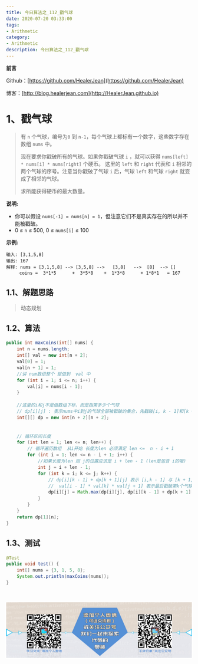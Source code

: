 ```yaml
---
title: 今日算法之_112_戳气球
date: 2020-07-20 03:33:00
tags: 
- Arithmetic
category: 
- Arithmetic
description: 今日算法之_112_戳气球
---
```


**前言**     

 Github：[https://github.com/HealerJean](https://github.com/HealerJean)         

 博客：[http://blog.healerjean.com](http://HealerJean.github.io)          



# 1、戳气球
> 有 `n` 个气球，编号为`0` 到 `n-1`，每个气球上都标有一个数字，这些数字存在数组 `nums` 中。    
>
> 现在要求你戳破所有的气球。如果你戳破气球 `i` ，就可以获得 `nums[left] * nums[i] * nums[right]` 个硬币。 这里的 `left` 和 `right` 代表和 `i` 相邻的两个气球的序号。注意当你戳破了气球 `i` 后，气球 `left` 和气球 `right` 就变成了相邻的气球。     
>
> 求所能获得硬币的最大数量。



**说明:**

- 你可以假设 `nums[-1] = nums[n] = 1`，但注意它们不是真实存在的所以并不能被戳破。
- 0 ≤ `n` ≤ 500, 0 ≤ `nums[i]` ≤ 100

**示例:**

```
输入: [3,1,5,8]
输出: 167 
解释: nums = [3,1,5,8] --> [3,5,8] -->   [3,8]   -->  [8]  --> []
     coins =  3*1*5      +  3*5*8    +  1*3*8      + 1*8*1   = 167
```



## 1.1、解题思路 

>  动态规划



## 1.2、算法

```java
public int maxCoins(int[] nums) {
    int n = nums.length;
    int[] val = new int[n + 2];
    val[0] = 1;
    val[n + 1] = 1;
    //讲 num数组整个 赋值到  val 中
    for (int i = 1; i <= n; i++) {
        val[i] = nums[i - 1];
    }

    //这里的i和j不是值数组下标，而是指第多少个气球
    // dp[i][j] : 表示nums中i到j的气球全部被戳破的集合，先戳破[i, k - 1]和[k + 1, j]的气球，最后戳破第k个气球获得转移方程。
    int[][] dp = new int[n + 2][n + 2];


    // 循环区间长度
    for (int len = 1; len <= n; len++) {
        // 循环遍历数组  从i开始 长度为len 必须满足 len <=  n - i + 1
        for (int i = 1; len <= n - i + 1; i++) {
            //如果长度为len 则 j的位置应该是 i + len - 1 (len是包含 i的哦)
            int j = i + len - 1;
            for (int k = i; k <= j; k++) {
                // dp[i][k - 1] + dp[k + 1][j] 表示 [i,k - 1] 与 [k + 1, j] 被戳破所获得的最大coins数，
                //  val[i - 1] * val[k] * val[j + 1] 表示最后戳破第k个气球所获得coins数目。
                dp[i][j] = Math.max(dp[i][j], dp[i][k - 1] + dp[k + 1][j] + val[i - 1] * val[k] * val[j + 1]);
            }
        }
    }
    return dp[1][n];
}

```




## 1.3、测试 

```java
@Test
public void test() {
    int[] nums = {3, 1, 5, 8};
    System.out.println(maxCoins(nums));
}
```



​          

![ContactAuthor](https://raw.githubusercontent.com/HealerJean/HealerJean.github.io/master/assets/img/artical_bottom.jpg)



<link rel="stylesheet" href="https://unpkg.com/gitalk/dist/gitalk.css">

<script src="https://unpkg.com/gitalk@latest/dist/gitalk.min.js"></script> 
<div id="gitalk-container"></div>    
 <script type="text/javascript">
    var gitalk = new Gitalk({
		clientID: `1d164cd85549874d0e3a`,
		clientSecret: `527c3d223d1e6608953e835b547061037d140355`,
		repo: `HealerJean.github.io`,
		owner: 'HealerJean',
		admin: ['HealerJean'],
		id: 'xwKBWt7TiuPvAZNC',
    });
    gitalk.render('gitalk-container');
</script> 




